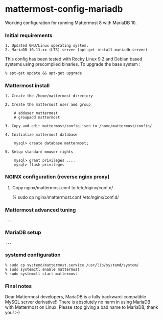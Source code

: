 # mattermost-config-mariadb
Working configuration for running Mattermost 8 with MariaDB 10. 


### Initial requirements

	1. Updated GNU/Linux operating system. 
	2. MariaDB 10.11.xx (LTS) server (apt-get install mariadb-server)

This config has been tested with Rocky Linux 9.2 and Debian based systems using precompiled binaries.
To upgrade the base system :

	% apt-get update && apt-get upgrade

### Mattermost install 

	1. Create the /home/mattermost directory 

	2. Create the mattermost user and group

		# adduser mattermost
		# groupadd mattermost

	3. Copy and edit mattermost/config.json to /home/mattermost/config/ 

	4. Initialize mattermost database 

		mysql> create database mattermost;

	5. Setup standard mmuser rights

		mysql> grant privileges ....
		mysql> flush privileges

### NGINX configuration (reverse nginx proxy)

1. Copy nginx/mattermost.conf to /etc/nginx/conf.d/

	% sudo cp nginx/mattermost.conf /etc/nginx/conf.d/

### Mattermost advanced tuning 

	...

### MariaDB setup 

	...

### systemd configuration

	% sudo cp systemd/mattermost.service /usr/lib/systemd/system/
	% sudo systemctl enable mattermost 
	% sudo systemctl start mattermost 

### Final notes 

Dear Mattermost developers, MariaDB is a fully backward-compatible MySQL server derivative!! There is absolutely no harm in using MariaDB with Mattermost on Linux. Please stop giving a bad name to MariaDB, thank you! :-)

